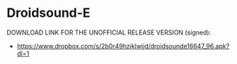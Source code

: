 Droidsound-E 
============

DOWNLOAD LINK FOR THE UNOFFICIAL RELEASE VERSION (signed):

* https://www.dropbox.com/s/2b0r49hzjklwjjd/droidsounde16647_96.apk?dl=1
